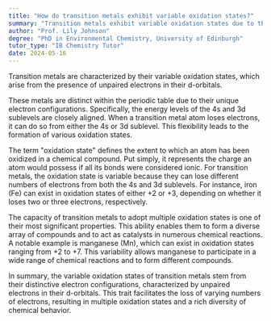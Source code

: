 ```yaml
---
title: "How do transition metals exhibit variable oxidation states?"
summary: "Transition metals exhibit variable oxidation states due to the presence of unpaired electrons in their d-orbitals."
author: "Prof. Lily Johnson"
degree: "PhD in Environmental Chemistry, University of Edinburgh"
tutor_type: "IB Chemistry Tutor"
date: 2024-05-16
---
```


Transition metals are characterized by their variable oxidation states, which arise from the presence of unpaired electrons in their d-orbitals.

These metals are distinct within the periodic table due to their unique electron configurations. Specifically, the energy levels of the 4s and 3d sublevels are closely aligned. When a transition metal atom loses electrons, it can do so from either the 4s or 3d sublevel. This flexibility leads to the formation of various oxidation states.

The term "oxidation state" defines the extent to which an atom has been oxidized in a chemical compound. Put simply, it represents the charge an atom would possess if all its bonds were considered ionic. For transition metals, the oxidation state is variable because they can lose different numbers of electrons from both the 4s and 3d sublevels. For instance, iron ($\text{Fe}$) can exist in oxidation states of either $+2$ or $+3$, depending on whether it loses two or three electrons, respectively.

The capacity of transition metals to adopt multiple oxidation states is one of their most significant properties. This ability enables them to form a diverse array of compounds and to act as catalysts in numerous chemical reactions. A notable example is manganese ($\text{Mn}$), which can exist in oxidation states ranging from $+2$ to $+7$. This variability allows manganese to participate in a wide range of chemical reactions and to form different compounds.

In summary, the variable oxidation states of transition metals stem from their distinctive electron configurations, characterized by unpaired electrons in their d-orbitals. This trait facilitates the loss of varying numbers of electrons, resulting in multiple oxidation states and a rich diversity of chemical behavior.
    